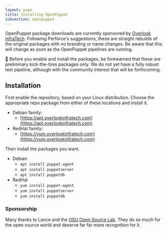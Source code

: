 ```yaml
---
layout: page
title: Installing OpenPuppet
subsection: openpuppet
---
```


OpenPuppet package downloads are currently sponsored by [Overlook InfraTech](https://overlookinfratech.com).
Following Perforce's suggestions, these are straight rebuilds of the original
packages with no branding or name changes. Be aware that this will change
as soon as the OpenPuppet pipelines are running.

🚨 Before you enable and install the packages, be forewarned that these are
preliminary kick-the-tires packages only. We do not yet have a fully robust test
pipeline, although with the community interest that will be forthcoming.

## Installation

First enable the repository, based on your Linux distribution. Choose the
appropriate repo package from either of these locations and install it.

* Debian family:
  * [https://apt.overlookinfratech.com](https://apt.overlookinfratech.com)
* RedHat family:
  * [https://yum.overlookinfratech.com](https://yum.overlookinfratech.com)

Then install the packages you want.

* Debian
  * `apt install puppet-agent`
  * `apt install puppetserver`
  * `apt install puppetdb`
* RedHat
  * `yum install puppet-agent`
  * `yum install puppetserver`
  * `yum install puppetdb`

### Sponsorship

Many thanks to Lance and the [OSU Open Source Lab](https://osuosl.org). They do
so much for the open source world and deserve far far more recognition for it.
